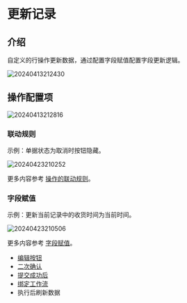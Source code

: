 # 更新记录

## 介绍

自定义的行操作更新数据，通过配置字段赋值配置字段更新逻辑。

![20240413212430](/actions/update-record-1.png)

## 操作配置项

![20240413212816](/actions/update-record-2.png)

### 联动规则

示例：单据状态为取消时按钮隐藏。

![20240423210252](/actions/update-record-3.png)

更多内容参考 [操作的联动规则](/guides/advanced/configuration-interface/actions/action-settings/linkage-rule)。

### 字段赋值

示例：更新当前记录中的收货时间为当前时间。

![20240423210506](/actions/update-record-4.png)

更多内容参考 [字段赋值](/guides/advanced/configuration-interface/actions/action-settings/assign-values)。

- [编辑按钮](/guides/advanced/configuration-interface/actions/action-settings/edit-button)
- [二次确认](/guides/advanced/configuration-interface/actions/action-settings/double-check)
- [提交成功后](/guides/advanced/configuration-interface/actions/action-settings/affter-successful)
- [绑定工作流](/guides/advanced/configuration-interface/actions/action-settings/bind-workflow)
- 执行后刷新数据
